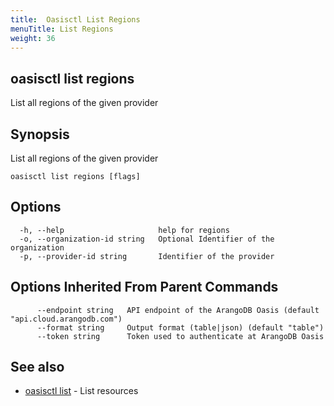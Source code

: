 ```yaml
---
title:  Oasisctl List Regions
menuTitle: List Regions
weight: 36
---
```

## oasisctl list regions

List all regions of the given provider

## Synopsis
List all regions of the given provider

```
oasisctl list regions [flags]
```

## Options
```
  -h, --help                     help for regions
  -o, --organization-id string   Optional Identifier of the organization
  -p, --provider-id string       Identifier of the provider
```

## Options Inherited From Parent Commands
```
      --endpoint string   API endpoint of the ArangoDB Oasis (default "api.cloud.arangodb.com")
      --format string     Output format (table|json) (default "table")
      --token string      Token used to authenticate at ArangoDB Oasis
```

## See also
* [oasisctl list](_index.md)	 - List resources

